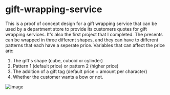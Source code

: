 # gift-wrapping-service
This is a proof of concept design for a gift wrapping service that can be used by a department store to provide its customers quotes for gift wrapping services.
It's also the first project that I completed.
The presents can be wrapped in three different shapes, and they can have to different patterns that each have a seperate price.
Variables that can affect the price are:
  1. The gift's shape (cube, cuboid or cylinder)
  2. Pattern 1 (default price) or pattern 2 (higher price)
  3. The addition of a gift tag (default price + amount per character)
  4. Whether the customer wants a bow or not.


![image](https://user-images.githubusercontent.com/90908877/203331038-2a401a83-2ea1-496c-99ea-fb925b39ac47.png)
